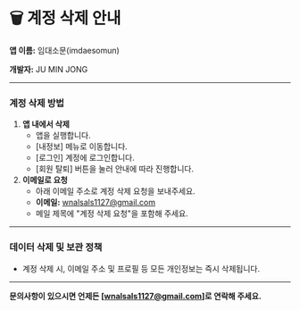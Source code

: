 # 🗑️ 계정 삭제 안내

**앱 이름:** 임대소문(imdaesomun)

**개발자:** JU MIN JONG

---

### 계정 삭제 방법

1. **앱 내에서 삭제**
    - 앱을 실행합니다.
    - [내정보] 메뉴로 이동합니다.
    - [로그인] 계정에 로그인합니다.
    - [회원 탈퇴] 버튼을 눌러 안내에 따라 진행합니다.
2. **이메일로 요청**
    - 아래 이메일 주소로 계정 삭제 요청을 보내주세요.
    - **이메일:** wnalsals1127@gmail.com
    - 메일 제목에 "계정 삭제 요청"을 포함해 주세요.

---

### 데이터 삭제 및 보관 정책

- 계정 삭제 시, 이메일 주소 및 프로필 등 모든 개인정보는 즉시 삭제됩니다.

---

**문의사항이 있으시면 언제든 [wnalsals1127@gmail.com]로 연락해 주세요.**